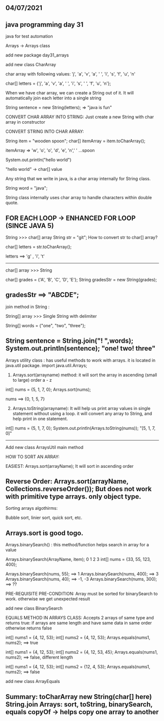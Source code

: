 
04/07/2021
----------

java programming day 31
-----------------------

java for test automation

Arrays -> Arrays class

add new package day31_arrays

add new class CharArray

char array with following values:
'j', 'a', 'v', 'a', ' ', 'i', 's', 'f', 'u', 'n'

char[] letters = {'j', 'a', 'v', 'a', ' ', 'i', 's', ' ', 'f', 'u', 'n'};

When we have char array, we can create a String out of it. It will automatically join each letter into a single string

String sentence = new String(letters); => "java is fun"

CONVERT CHAR ARRAY INTO STRING:
Just create a new String with char array in constructor

CONVERT STRING INTO CHAR ARRAY:

String item = "wooden spoon";
char[] itemArray = item.toCharArray();

itemArray => 'w', 'o', 'o', 'd', 'e', 'n',' ' ...spoon

System.out.println("hello world")

"hello world" -> char[] value

Any string that we write in java, is a char array internally for String class.

String word = "java";

String class internally uses char array to handle characters within double quote.

FOR EACH LOOP -> ENHANCED FOR LOOP (SINCE JAVA 5)
----------------------------------------------------

String >>> char[] array
String str = "git";
How to convert str to char[] array?

char[] letters = str.toCharArray();

letters ==> 'g' , 'i', 't'

--------------------------
char[] array >>> String

char[] grades = {'A', 'B', 'C', 'D', 'E'};
String gradesStr = new String(grades);

gradesStr ==> "ABCDE";
---------------------------
join method in String :

String[] array >>> Single String with delimiter

String[] words = {"one", "two", "three"};

String sentence = String.join("! ",words);
System.out.println(sentence);
"one! two! three"
---------------------------

Arrays utility class : has useful methods to work with arrays.
it is located in java.util package.
import java.util.Arrays;

1) Arrays.sort(arrayname) method:
   it will sort the array in ascending (small to large) order
   a - z

int[] nums = {5, 1, 7, 0};
Arrays.sort(nums);

nums ==> {0, 1, 5, 7}

2) Arrays.toString(arrayname):
   It will help us print array values in single statement without using a loop. it will convert any array to String, and help print in one statement.

int[] nums = {5, 1, 7, 0};
System.out.println(Arrays.toString(nums));
"[5, 1, 7, 0]"

-------------------------
Add new class ArraysUtil
main method


HOW TO SORT AN ARRAY:

EASIEST:
Arrays.sort(arrayName);
It will sort in ascending order

Reverse Order:
Arrays.sort(arrayName, Collections.reverseOrder());
But does not work with primitive type arrays. only object type.
---------------------------

Sorting arrays algothirms:

Bubble sort, linier sort, quick sort, etc.

Arrays.sort is good togo.
----------------------------

Arrays.binarySearch() :
this method/function helps search in array for a value

Arrays.binarySearch(ArrayName, item);
0    1   2    3
int[] nums = {33, 55, 123, 400};

Arrays.binarySearch(nums, 55); ==> 1
Arrays.binarySearch(nums, 400); ==> 3
Arrays.binarySearch(nums, 40); ==> -1, -3
Arrays.binarySearch(nums, 300); ==> ??

PRE-REQUISITE
PRE-CONDITION: Array must be sorted for binarySearch to work.
otherwise we get unexpected result

add new class BinarySearch

EQUALS METHOD IN ARRAYS CLASS:
Accepts 2 arrays of same type and returns true:
if arrays are same length
and have same data in same order
otherwise
returns false

int[] nums1 = {4, 12, 53};
int[] nums2 = {4, 12, 53};
Arrays.equals(nums1, nums2); ==> true

int[] nums1 = {4, 12, 53};
int[] nums2 = {4, 12, 53, 45};
Arrays.equals(nums1, nums2); ==> false, different length

int[] nums1 = {4, 12, 53};
int[] nums2 = {12, 4, 53};
Arrays.equals(nums1, nums2); ==> false

add new class ArrayEquals

Summary:
toCharArray
new String(char[] here)
String.join
Arrays: sort, toString, binarySearch, equals
copyOf -> helps copy one array to another
---------------------------------	

